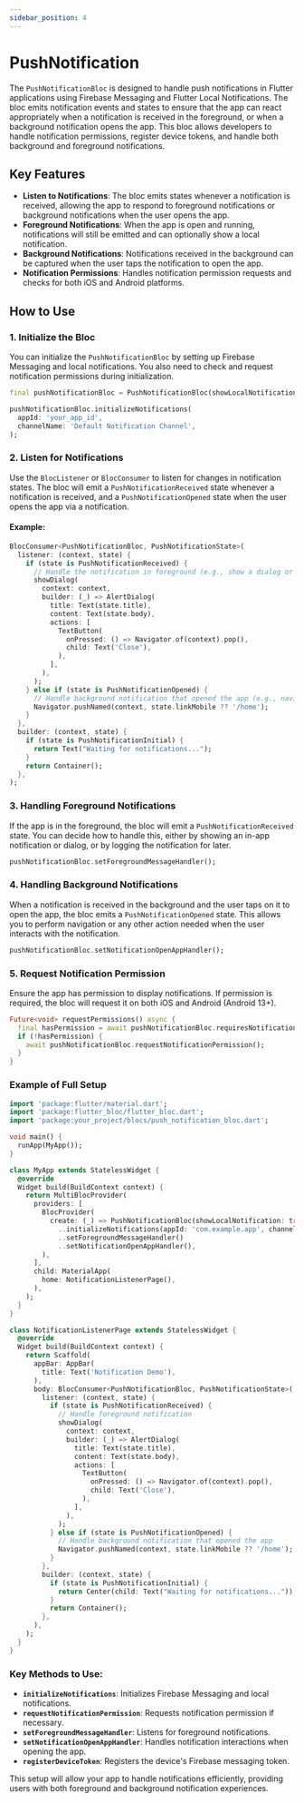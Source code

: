 ```yaml
---
sidebar_position: 4
---
```


# PushNotification

The `PushNotificationBloc` is designed to handle push notifications in Flutter applications using Firebase Messaging and Flutter Local Notifications. The bloc emits notification events and states to ensure that the app can react appropriately when a notification is received in the foreground, or when a background notification opens the app. This bloc allows developers to handle notification permissions, register device tokens, and handle both background and foreground notifications.

## Key Features
- **Listen to Notifications**: The bloc emits states whenever a notification is received, allowing the app to respond to foreground notifications or background notifications when the user opens the app.
- **Foreground Notifications**: When the app is open and running, notifications will still be emitted and can optionally show a local notification.
- **Background Notifications**: Notifications received in the background can be captured when the user taps the notification to open the app.
- **Notification Permissions**: Handles notification permission requests and checks for both iOS and Android platforms.

## How to Use

### 1. Initialize the Bloc
You can initialize the `PushNotificationBloc` by setting up Firebase Messaging and local notifications. You also need to check and request notification permissions during initialization.

```dart
final pushNotificationBloc = PushNotificationBloc(showLocalNotification: true);

pushNotificationBloc.initializeNotifications(
  appId: 'your_app_id',
  channelName: 'Default Notification Channel',
);
```

### 2. Listen for Notifications
Use the `BlocListener` or `BlocConsumer` to listen for changes in notification states. The bloc will emit a `PushNotificationReceived` state whenever a notification is received, and a `PushNotificationOpened` state when the user opens the app via a notification.

#### Example:
```dart
BlocConsumer<PushNotificationBloc, PushNotificationState>(
  listener: (context, state) {
    if (state is PushNotificationReceived) {
      // Handle the notification in foreground (e.g., show a dialog or navigate)
      showDialog(
        context: context,
        builder: (_) => AlertDialog(
          title: Text(state.title),
          content: Text(state.body),
          actions: [
            TextButton(
              onPressed: () => Navigator.of(context).pop(),
              child: Text('Close'),
            ),
          ],
        ),
      );
    } else if (state is PushNotificationOpened) {
      // Handle background notification that opened the app (e.g., navigate to a specific screen)
      Navigator.pushNamed(context, state.linkMobile ?? '/home');
    }
  },
  builder: (context, state) {
    if (state is PushNotificationInitial) {
      return Text("Waiting for notifications...");
    }
    return Container();
  },
);
```

### 3. Handling Foreground Notifications
If the app is in the foreground, the bloc will emit a `PushNotificationReceived` state. You can decide how to handle this, either by showing an in-app notification or dialog, or by logging the notification for later.

```dart
pushNotificationBloc.setForegroundMessageHandler();
```

### 4. Handling Background Notifications
When a notification is received in the background and the user taps on it to open the app, the bloc emits a `PushNotificationOpened` state. This allows you to perform navigation or any other action needed when the user interacts with the notification.

```dart
pushNotificationBloc.setNotificationOpenAppHandler();
```

### 5. Request Notification Permission
Ensure the app has permission to display notifications. If permission is required, the bloc will request it on both iOS and Android (Android 13+).

```dart
Future<void> requestPermissions() async {
  final hasPermission = await pushNotificationBloc.requiresNotificationPermission();
  if (!hasPermission) {
    await pushNotificationBloc.requestNotificationPermission();
  }
}
```

### Example of Full Setup

```dart
import 'package:flutter/material.dart';
import 'package:flutter_bloc/flutter_bloc.dart';
import 'package:your_project/blocs/push_notification_bloc.dart';

void main() {
  runApp(MyApp());
}

class MyApp extends StatelessWidget {
  @override
  Widget build(BuildContext context) {
    return MultiBlocProvider(
      providers: [
        BlocProvider(
          create: (_) => PushNotificationBloc(showLocalNotification: true)
            ..initializeNotifications(appId: 'com.example.app', channelName: 'App Notifications')
            ..setForegroundMessageHandler()
            ..setNotificationOpenAppHandler(),
        ),
      ],
      child: MaterialApp(
        home: NotificationListenerPage(),
      ),
    );
  }
}

class NotificationListenerPage extends StatelessWidget {
  @override
  Widget build(BuildContext context) {
    return Scaffold(
      appBar: AppBar(
        title: Text('Notification Demo'),
      ),
      body: BlocConsumer<PushNotificationBloc, PushNotificationState>(
        listener: (context, state) {
          if (state is PushNotificationReceived) {
            // Handle foreground notification
            showDialog(
              context: context,
              builder: (_) => AlertDialog(
                title: Text(state.title),
                content: Text(state.body),
                actions: [
                  TextButton(
                    onPressed: () => Navigator.of(context).pop(),
                    child: Text('Close'),
                  ),
                ],
              ),
            );
          } else if (state is PushNotificationOpened) {
            // Handle background notification that opened the app
            Navigator.pushNamed(context, state.linkMobile ?? '/home');
          }
        },
        builder: (context, state) {
          if (state is PushNotificationInitial) {
            return Center(child: Text("Waiting for notifications..."));
          }
          return Container();
        },
      ),
    );
  }
}
```

### Key Methods to Use:
- **`initializeNotifications`**: Initializes Firebase Messaging and local notifications.
- **`requestNotificationPermission`**: Requests notification permission if necessary.
- **`setForegroundMessageHandler`**: Listens for foreground notifications.
- **`setNotificationOpenAppHandler`**: Handles notification interactions when opening the app.
- **`registerDeviceToken`**: Registers the device's Firebase messaging token.

This setup will allow your app to handle notifications efficiently, providing users with both foreground and background notification experiences.
